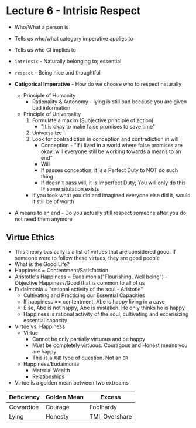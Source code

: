 # Lecture 6 - Intrisic Respect

* Who/What a person is
* Tells us who/what category imperative applies to
* Tells us who CI implies to

* `intrinsic` - Naturally belonging to; essential
* `respect` - Being nice and thoughtful

* **Catigorical Imperative** - How do we choose who to respect naturally
  * Principle of Humanity
    * Rationality & Autonomy - lying is still bad because you are given bad information
  * Principle of Universality
    1. Formulate a maxim (Subjective principle of action)
        * "It is okay to make false promises to save time"
    2. Universalize
    3. Look for contradiction in conception and contradiction in will
        * Conception - "If i lived in a world where false promises are okay, will everyone still be working towards a means to an end"
        * Will
        * If passes conception, it is a Perfect Duty to NOT do such thing
        * If doesn't pass will, it is Imperfect Duty; You will only do this IF some situtation exists
    * If you took what you did and imagined everyone else did it, would it still be of worth

* A means to an end - Do you actually still respect someone after you do not need them anymore

## Virtue Ethics
* This theory basically is a list of virtues that are considered good. If someone
  were to follow these virtues, they are good people
* What is the Good Life?
* Happiness = Contentment/Satisfaction
* Aristotle's Happiness = Eudaimonia("Flourishing, Well being") - Objective Happiness/Good that is common to all of us
* Eudaimonia = "rational activity of the soul - Aristotle"
    * Cultivating and Practicing our Essential Capacities
    * If happiness == contentment, Abe is happy living in a cave
    * Else, Abe is not happy; Abe is mistaken. He only thinks he is happy
    * Happiness is rational activity of the soul; cultivating and excerisizing essential capacity
* Virtue vs. Happiness
  * Virtue
    * Cannot be only partially virtuous and be happy
    * Must be completely virtuous. Couragous and Honest means you are happy.
    * This is a `AND` type of question. Not an `OR`
  * Happiness/Eudaimonia
    * Material Wealth
    * Relationships
* Virtue is a golden mean between two extreams

| Deficiency | Golden Mean | Excess |
| ---------- | ----------- | ------ |
| Cowardice | Courage | Foolhardy |
| Lying | Honesty | TMI, Overshare |

